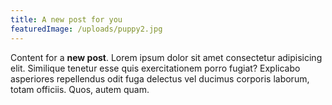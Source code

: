 ```yaml
---
title: A new post for you
featuredImage: /uploads/puppy2.jpg
---
```

Content for a **new post**. Lorem ipsum dolor sit amet consectetur adipisicing elit. Similique tenetur esse quis exercitationem porro fugiat? Explicabo asperiores repellendus odit fuga delectus vel ducimus corporis laborum, totam officiis. Quos, autem quam.
